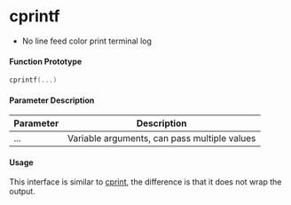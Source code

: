 
# cprintf

- No line feed color print terminal log

#### Function Prototype

```lua
cprintf(...)
```

#### Parameter Description

| Parameter | Description |
|-----------|-------------|
| ... | Variable arguments, can pass multiple values |

#### Usage

This interface is similar to [cprint](/api/scripts/builtin-modules/cprint), the difference is that it does not wrap the output.
